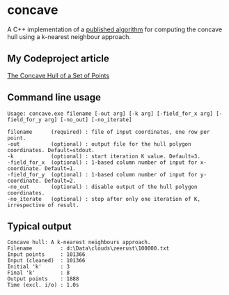 # concave
A C++ implementation of a [published algorithm](https://www.researchgate.net/publication/220868874_Concave_hull_A_k-nearest_neighbours_approach_for_the_computation_of_the_region_occupied_by_a_set_of_points) for computing the concave hull using a k-nearest neighbour approach.

## My Codeproject article
[The Concave Hull of a Set of Points](https://www.codeproject.com/Articles/1201438/The-Concave-Hull-of-a-Set-of-Points)


## Command line usage

    Usage: concave.exe filename [-out arg] [-k arg] [-field_for_x arg] [-field_for_y arg] [-no_out] [-no_iterate]
    
    filename      (required) : file of input coordinates, one row per point.
    -out          (optional) : output file for the hull polygon coordinates. Default=stdout.
    -k            (optional) : start iteration K value. Default=3.
    -field_for_x  (optional) : 1-based column number of input for x-coordinate. Default=1.
    -field_for_y  (optional) : 1-based column number of input for y-coordinate. Default=2.
    -no_out       (optional) : disable output of the hull polygon coordinates.
    -no_iterate   (optional) : stop after only one iteration of K, irrespective of result.

## Typical output

    Concave hull: A k-nearest neighbours approach.
    Filename         : d:\Data\clouds\zeerust\100000.txt
    Input points     : 101366
    Input (cleaned)  : 101366
    Initial 'k'      : 3
    Final 'k'        : 8
    Output points    : 1888
    Time (excl. i/o) : 1.0s
